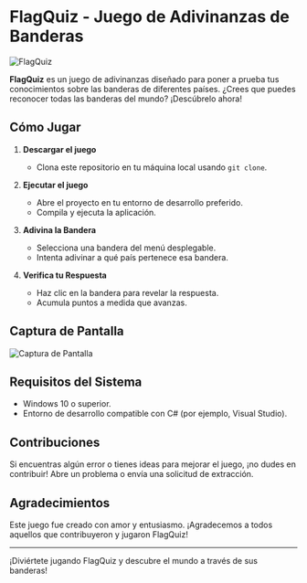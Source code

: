# FlagQuiz - Juego de Adivinanzas de Banderas

![FlagQuiz](https://i.imgur.com/0lfQqir.png)

**FlagQuiz** es un juego de adivinanzas diseñado para poner a prueba tus conocimientos sobre las banderas de diferentes países. ¿Crees que puedes reconocer todas las banderas del mundo? ¡Descúbrelo ahora!

## Cómo Jugar

1. **Descargar el juego**
   - Clona este repositorio en tu máquina local usando `git clone`.

2. **Ejecutar el juego**
   - Abre el proyecto en tu entorno de desarrollo preferido.
   - Compila y ejecuta la aplicación.

3. **Adivina la Bandera**
   - Selecciona una bandera del menú desplegable.
   - Intenta adivinar a qué país pertenece esa bandera.

4. **Verifica tu Respuesta**
   - Haz clic en la bandera para revelar la respuesta.
   - Acumula puntos a medida que avanzas.

## Captura de Pantalla

![Captura de Pantalla](https://i.imgur.com/zEdwhNv.png)

## Requisitos del Sistema

- Windows 10 o superior.
- Entorno de desarrollo compatible con C# (por ejemplo, Visual Studio).

## Contribuciones

Si encuentras algún error o tienes ideas para mejorar el juego, ¡no dudes en contribuir! Abre un problema o envía una solicitud de extracción.

## Agradecimientos

Este juego fue creado con amor y entusiasmo. ¡Agradecemos a todos aquellos que contribuyeron y jugaron FlagQuiz!

---

¡Diviértete jugando FlagQuiz y descubre el mundo a través de sus banderas!
